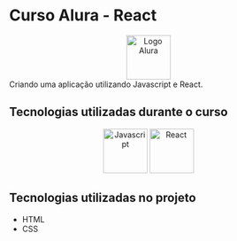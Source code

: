 # Curso Alura - React #

<center>
<img src="https://github.com/MonicaHillman/aluraplay-requisicoes/raw/main/img/logo.png" alt="Logo Alura" width="80" height="80" />
</center>
Criando uma aplicação utilizando Javascript e React.

## Tecnologias utilizadas durante o curso ##
<p align="center">
<img src="https://upload.wikimedia.org/wikipedia/commons/thumb/6/6a/JavaScript-logo.png/800px-JavaScript-logo.png" alt="Javascript" width="80" height="80" />&nbsp;<img src="https://mail.coder.clothing/images/stories/virtuemart/product/reactjs-logo-sticker.jpg" alt="React" width="80" height="80" />
</p>

## Tecnologias utilizadas no projeto ##
* HTML
* CSS
